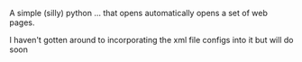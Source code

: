 A simple (silly) python ... that opens automatically opens a set of web pages.

I haven't gotten around to incorporating the xml file configs into it but will do soon